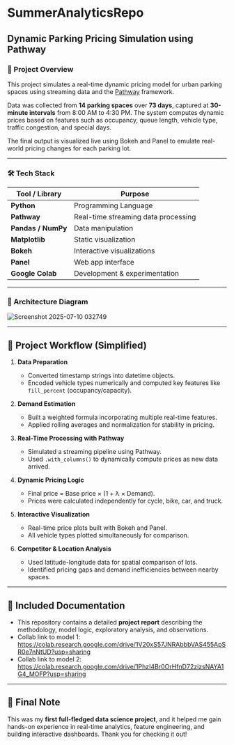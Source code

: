 # SummerAnalyticsRepo
##  Dynamic Parking Pricing Simulation using Pathway

### 🚀 Project Overview

This project simulates a real-time dynamic pricing model for urban parking spaces using streaming data and the [Pathway](https://pathway.com/) framework. 

Data was collected from **14 parking spaces** over **73 days**, captured at **30-minute intervals** from 8:00 AM to 4:30 PM. The system computes dynamic prices based on features such as occupancy, queue length, vehicle type, traffic congestion, and special days.

The final output is visualized live using Bokeh and Panel to emulate real-world pricing changes for each parking lot.

---

### 🛠 Tech Stack

| Tool / Library | Purpose |
|----------------|---------|
| **Python** | Programming Language |
| **Pathway** | Real-time streaming data processing |
| **Pandas / NumPy** | Data manipulation |
| **Matplotlib** | Static visualization |
| **Bokeh** | Interactive visualizations |
| **Panel** | Web app interface |
| **Google Colab** | Development & experimentation |

---

### 🧠 Architecture Diagram
![Screenshot 2025-07-10 032749](https://github.com/user-attachments/assets/eea4a78c-901c-41be-adcf-046210450601)

---
## 🔧 Project Workflow (Simplified)

1. **Data Preparation**  
   - Converted timestamp strings into datetime objects.  
   - Encoded vehicle types numerically and computed key features like `fill_percent` (occupancy/capacity).

2. **Demand Estimation**  
   - Built a weighted formula incorporating multiple real-time features.  
   - Applied rolling averages and normalization for stability in pricing.

3. **Real-Time Processing with Pathway**  
   - Simulated a streaming pipeline using Pathway.  
   - Used `.with_columns()` to dynamically compute prices as new data arrived.

4. **Dynamic Pricing Logic**  
   - Final price = Base price × (1 + λ × Demand).  
   - Prices were calculated independently for cycle, bike, car, and truck.

5. **Interactive Visualization**  
   - Real-time price plots built with Bokeh and Panel.  
   - All vehicle types plotted simultaneously for comparison.

6. **Competitor & Location Analysis**  
   - Used latitude-longitude data for spatial comparison of lots.  
   - Identified pricing gaps and demand inefficiencies between nearby spaces.

---

## 📄 Included Documentation

- This repository contains a detailed **project report** describing the methodology, model logic, exploratory analysis, and observations.
- Collab link to model 1: https://colab.research.google.com/drive/1V20xS57JNRAbbbVAS455ApSR0e7nNtUD?usp=sharing
- Collab link to model 2: https://colab.research.google.com/drive/1PhzI4Br0OrHfnD72zizsNAYA1G4_MOFP?usp=sharing

---

## 🙏 Final Note

This was my **first full-fledged data science project**, and it helped me gain hands-on experience in real-time analytics, feature engineering, and building interactive dashboards. Thank you for checking it out!
